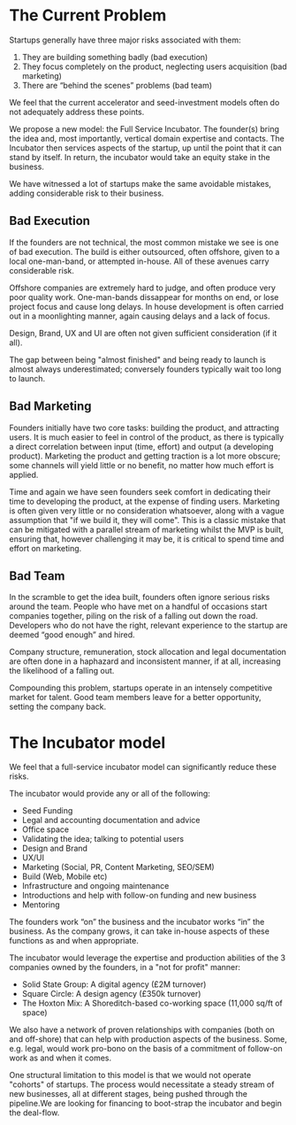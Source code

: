 # The Current Problem

Startups generally have three major risks associated with them:

1. They are building something badly (bad execution)
2. They focus completely on the product, neglecting users acquisition (bad marketing)
3. There are “behind the scenes” problems (bad team)

We feel that the current accelerator and seed-investment models often do not adequately address these points.

We propose a new model: the Full Service Incubator. The founder(s) bring the idea and, most importantly, vertical domain expertise and contacts. The Incubator then services aspects of the startup, up until the point that it can stand by itself. In return, the incubator would take an equity stake in the business.

We have witnessed a lot of startups make the same avoidable mistakes, adding considerable risk to their business.

## Bad Execution

If the founders are not technical, the most common mistake we see is one of bad execution. The build is either outsourced, often offshore, given to a local one-man-band, or attempted in-house. All of these avenues carry considerable risk.

Offshore companies are extremely hard to judge, and often produce very poor quality work. One-man-bands dissappear for months on end, or lose project focus and cause long delays. In house development is often carried out in a moonlighting manner, again causing delays and a lack of focus.

Design, Brand, UX and UI are often not given sufficient consideration (if it all).

The gap between being "almost finished" and being ready to launch is almost always underestimated; conversely founders typically wait too long to launch.

## Bad Marketing

Founders initially have two core tasks: building the product, and attracting users. It is much easier to feel in control of the product, as there is typically a direct correlation between input (time, effort) and output (a developing product). Marketing the product and getting traction is a lot more obscure; some channels will yield little or no benefit, no matter how much effort is applied.

Time and again we have seen founders seek comfort in dedicating their time to developing the product, at the expense of finding users. Marketing is often given very little or no consideration whatsoever, along with a vague assumption that "if we build it, they will come". This is a classic mistake that can be mitigated with a parallel stream of marketing whilst the MVP is built, ensuring that, however challenging it may be, it is critical to spend time and effort on marketing.

## Bad Team

In the scramble to get the idea built, founders often ignore serious risks around the team. People who have met on a handful of occasions start companies together, piling on the risk of a falling out down the road. Developers who do not have the right, relevant experience to the startup are deemed “good enough” and hired.

Company structure, remuneration, stock allocation and legal documentation are often done in a haphazard and inconsistent manner, if at all, increasing the likelihood of a falling out.

Compounding this problem, startups operate in an intensely competitive market for talent. Good team members leave for a better opportunity, setting the company back.

# The Incubator model

We feel that a full-service incubator model can significantly reduce these risks.

The incubator would provide any or all of the following:

- Seed Funding
- Legal and accounting documentation and advice
- Office space
- Validating the idea; talking to potential users
- Design and Brand
- UX/UI
- Marketing (Social, PR, Content Marketing, SEO/SEM)
- Build (Web, Mobile etc)
- Infrastructure and ongoing maintenance
- Introductions and help with follow-on funding and new business
- Mentoring

The founders work “on” the business and the incubator works “in” the business. As the company grows, it can take in-house aspects of these functions as and when appropriate.

The incubator would leverage the expertise and production abilities of the 3 companies owned by the founders, in a "not for profit" manner:

- Solid State Group: A digital agency (£2M turnover)
- Square Circle: A design agency (£350k turnover)
- The Hoxton Mix: A Shoreditch-based co-working space (11,000 sq/ft of space)

We also have a network of proven relationships with companies (both on and off-shore) that can help with production aspects of the business. Some, e.g. legal, would work pro-bono on the basis of a commitment of follow-on work as and when it comes.

One structural limitation to this model is that we would not operate  "cohorts" of startups. The process would necessitate a steady stream of new businesses, all at different stages, being pushed through the pipeline.We are looking for financing to boot-strap the incubator and begin the deal-flow.
